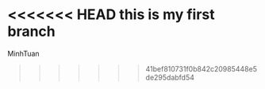 <<<<<<< HEAD
this is my first branch
=======
MinhTuan
>>>>>>> 41bef810731f0b842c20985448e5de295dabfd54
